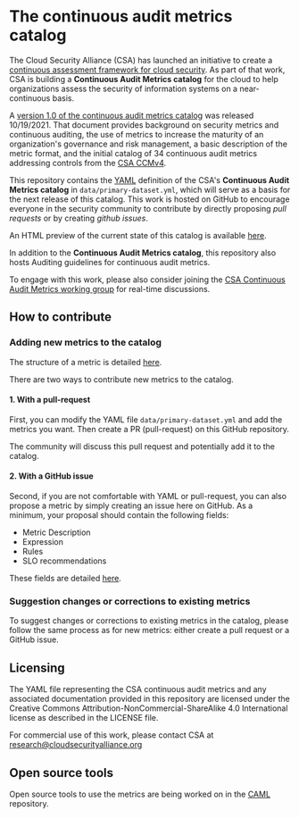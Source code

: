 # The continuous audit metrics catalog

The Cloud Security Alliance (CSA) has launched an initiative to create a [continuous assessment framework for cloud security](https://cloudsecurityalliance.org/research/working-groups/continuous-audit-metrics/). As part of that work, CSA is building a **Continuous Audit Metrics catalog** for the cloud to help organizations assess the security of information systems on a near-continuous basis. 

A [version 1.0 of the continuous audit metrics catalog](https://cloudsecurityalliance.org/artifacts/the-continuous-audit-metrics-catalog/) was released 10/19/2021. That document provides background on security metrics and continuous auditing, the use of metrics to increase the maturity of an organization's governance and risk management, a basic description of the metric format, and the initial catalog of 34 continuous audit metrics addressing controls from the [CSA CCMv4](https://cloudsecurityalliance.org/research/cloud-controls-matrix/).

This repository contains the [YAML](https://en.wikipedia.org/wiki/YAML) definition of the CSA's **Continuous Audit Metrics catalog** in `data/primary-dataset.yml`, which will serve as a basis for the next release of this catalog. This work is hosted on GitHub to encourage everyone in the security community to contribute by directly proposing _pull requests_ or by creating _github issues_.

An HTML preview of the current state of this catalog is available [here](http://htmlpreview.github.io/?https://github.com/cloudsecurityalliance/continuous-audit-metrics/blob/main/metrics-catalog.html). 

In addition to the **Continuous Audit Metrics catalog**, this repository also hosts Auditing guidelines for continuous audit metrics.

To engage with this work, please also consider joining the [CSA Continuous Audit Metrics working group](https://cloudsecurityalliance.org/research/working-groups/continuous-audit-metrics/) for real-time discussions.

## How to contribute 

### Adding new metrics to the catalog

The structure of a metric is detailed [here](https://github.com/cloudsecurityalliance/continuous-audit-metrics/wiki/Content-of-a-metric).

There are two ways to contribute new metrics to the catalog. 

#### 1. With a pull-request

First, you can modify the YAML file `data/primary-dataset.yml` and add the metrics you want. Then create a PR (pull-request) on this GitHub repository. 

The community will discuss this pull request and potentially add it to the catalog.

#### 2. With a GitHub issue

Second, if you are not comfortable with YAML or pull-request, you can also propose a metric by simply creating an issue here on GitHub. As a minimum, your proposal should contain the following fields:

- Metric Description
- Expression
- Rules
- SLO recommendations

These fields are detailed [here](https://github.com/cloudsecurityalliance/continuous-audit-metrics/wiki/Content-of-a-metric).

### Suggestion changes or corrections to existing metrics

To suggest changes or corrections to existing metrics in the catalog, please follow the same process as for new metrics: either create a pull request or a GitHub issue.

## Licensing

The YAML file representing the CSA continuous audit metrics and any associated documentation provided in this repository are licensed under 
the Creative Commons Attribution-NonCommercial-ShareAlike 4.0 International license as described in the LICENSE file.

For commercial use of this work, please contact CSA at research@cloudsecurityalliance.org

## Open source tools

Open source tools to use the metrics are being worked on in the [CAML](https://github.com/continube/CAML) repository. 

